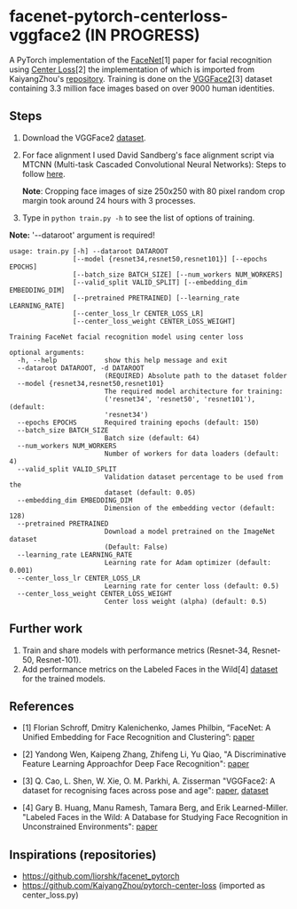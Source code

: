 # facenet-pytorch-centerloss-vggface2 (IN PROGRESS)
A PyTorch implementation  of the [FaceNet](https://arxiv.org/abs/1503.03832)[1] paper for facial recognition using [Center Loss](https://ydwen.github.io/papers/WenECCV16.pdf)[2] the implementation of which is imported from KaiyangZhou's [repository](https://github.com/KaiyangZhou/pytorch-center-loss). Training is done on the [VGGFace2](http://www.robots.ox.ac.uk/~vgg/data/vgg_face2/)[3] dataset containing 3.3 million face images based on over 9000 human identities.
&nbsp; 

 
## Steps
1. Download the VGGFace2 [dataset](http://www.robots.ox.ac.uk/~vgg/data/vgg_face2/).
2. For face alignment I used David Sandberg's face alignment script via MTCNN (Multi-task Cascaded Convolutional Neural Networks):
 Steps to follow [here](https://github.com/davidsandberg/facenet/wiki/Classifier-training-of-inception-resnet-v1#face-alignment). 
 &nbsp;
  
    __Note__: Cropping face images of size 250x250 with 80 pixel random crop margin took around 24 hours with 3 processes.

3.  Type in ```python train.py -h``` to see the list of options of training.
 &nbsp;
 
__Note:__ '--dataroot' argument is required!
```
usage: train.py [-h] --dataroot DATAROOT
                [--model {resnet34,resnet50,resnet101}] [--epochs EPOCHS]
                [--batch_size BATCH_SIZE] [--num_workers NUM_WORKERS]
                [--valid_split VALID_SPLIT] [--embedding_dim EMBEDDING_DIM]
                [--pretrained PRETRAINED] [--learning_rate LEARNING_RATE]
                [--center_loss_lr CENTER_LOSS_LR]
                [--center_loss_weight CENTER_LOSS_WEIGHT]

Training FaceNet facial recognition model using center loss

optional arguments:
  -h, --help            show this help message and exit
  --dataroot DATAROOT, -d DATAROOT
                        (REQUIRED) Absolute path to the dataset folder
  --model {resnet34,resnet50,resnet101}
                        The required model architecture for training:
                        ('resnet34', 'resnet50', 'resnet101'), (default:
                        'resnet34')
  --epochs EPOCHS       Required training epochs (default: 150)
  --batch_size BATCH_SIZE
                        Batch size (default: 64)
  --num_workers NUM_WORKERS
                        Number of workers for data loaders (default: 4)
  --valid_split VALID_SPLIT
                        Validation dataset percentage to be used from the
                        dataset (default: 0.05)
  --embedding_dim EMBEDDING_DIM
                        Dimension of the embedding vector (default: 128)
  --pretrained PRETRAINED
                        Download a model pretrained on the ImageNet dataset
                        (Default: False)
  --learning_rate LEARNING_RATE
                        Learning rate for Adam optimizer (default: 0.001)
  --center_loss_lr CENTER_LOSS_LR
                        Learning rate for center loss (default: 0.5)
  --center_loss_weight CENTER_LOSS_WEIGHT
                        Center loss weight (alpha) (default: 0.5)

``` 

## Further work
1. Train and share models with performance metrics (Resnet-34, Resnet-50, Resnet-101).
2. Add performance metrics on the Labeled Faces in the Wild[4] [dataset](http://vis-www.cs.umass.edu/lfw/) for the trained models.

## References
* [1] Florian Schroff, Dmitry Kalenichenko, James Philbin, “FaceNet: A Unified Embedding for Face Recognition and Clustering”:
 [paper](https://arxiv.org/abs/1503.03832)

* [2] Yandong Wen, Kaipeng Zhang, Zhifeng Li, Yu Qiao, "A Discriminative Feature Learning Approachfor Deep Face Recognition": [paper](https://ydwen.github.io/papers/WenECCV16.pdf)

* [3] Q. Cao, L. Shen, W. Xie, O. M. Parkhi, A. Zisserman
"VGGFace2: A dataset for recognising faces across pose and age": 
[paper](https://arxiv.org/abs/1710.08092), [dataset](http://www.robots.ox.ac.uk/~vgg/data/vgg_face2/)

* [4] Gary B. Huang, Manu Ramesh, Tamara Berg, and Erik Learned-Miller.
"Labeled Faces in the Wild: A Database for Studying Face Recognition in Unconstrained Environments": [paper](http://vis-www.cs.umass.edu/lfw/lfw.pdf)

## Inspirations (repositories)
* https://github.com/liorshk/facenet_pytorch
* https://github.com/KaiyangZhou/pytorch-center-loss (imported as center_loss.py)
